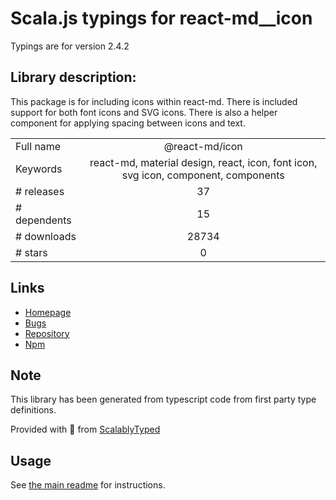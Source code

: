
# Scala.js typings for react-md__icon

Typings are for version 2.4.2

## Library description:
This package is for including icons within react-md. There is included support for both font icons and SVG icons.  There is also a helper component for applying spacing between icons and text.

|                    |                 |
| ------------------ | :-------------: |
| Full name          | @react-md/icon |
| Keywords           | react-md, material design, react, icon, font icon, svg icon, component, components |
| # releases         | 37 |
| # dependents       | 15 |
| # downloads        | 28734 |
| # stars            | 0 |

## Links
- [Homepage](https://react-md.dev/packages/icon/demos)
- [Bugs](https://github.com/mlaursen/react-md/issues)
- [Repository](https://github.com/mlaursen/react-md)
- [Npm](https://www.npmjs.com/package/%40react-md%2Ficon)
    


## Note
This library has been generated from typescript code from first party type definitions.

Provided with :purple_heart: from [ScalablyTyped](https://github.com/oyvindberg/ScalablyTyped)

## Usage
See [the main readme](../../readme.md) for instructions.


